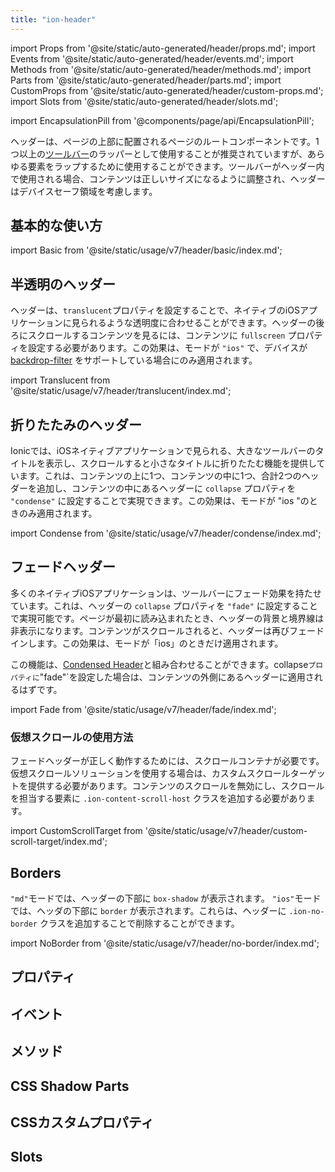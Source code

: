 ```yaml
---
title: "ion-header"
---
```

import Props from '@site/static/auto-generated/header/props.md';
import Events from '@site/static/auto-generated/header/events.md';
import Methods from '@site/static/auto-generated/header/methods.md';
import Parts from '@site/static/auto-generated/header/parts.md';
import CustomProps from '@site/static/auto-generated/header/custom-props.md';
import Slots from '@site/static/auto-generated/header/slots.md';

<head>
  <title>ion-header: Header Parent Component for Ionic Framework Apps</title>
  <meta name="description" content="ion-headerは、ツールバーを保持する親コンポーネントです。ion-headerは、ページの3つのルート要素のうちの1つである必要があることに注意することが重要です。" />
</head>

import EncapsulationPill from '@components/page/api/EncapsulationPill';


ヘッダーは、ページの上部に配置されるページのルートコンポーネントです。1つ以上の[ツールバー](./toolbar)のラッパーとして使用することが推奨されていますが、あらゆる要素をラップするために使用することができます。ツールバーがヘッダー内で使用される場合、コンテンツは正しいサイズになるように調整され、ヘッダーはデバイスセーフ領域を考慮します。


## 基本的な使い方

import Basic from '@site/static/usage/v7/header/basic/index.md';

<Basic />


## 半透明のヘッダー

ヘッダーは、`translucent`プロパティを設定することで、ネイティブのiOSアプリケーションに見られるような透明度に合わせることができます。ヘッダーの後ろにスクロールするコンテンツを見るには、コンテンツに `fullscreen` プロパティを設定する必要があります。この効果は、モードが `"ios"` で、デバイスが [backdrop-filter](https://developer.mozilla.org/en-US/docs/Web/CSS/backdrop-filter#browser_compatibility) をサポートしている場合にのみ適用されます。

import Translucent from '@site/static/usage/v7/header/translucent/index.md';

<Translucent />


## 折りたたみのヘッダー

Ionicでは、iOSネイティブアプリケーションで見られる、大きなツールバーのタイトルを表示し、スクロールすると小さなタイトルに折りたたむ機能を提供しています。これは、コンテンツの上に1つ、コンテンツの中に1つ、合計2つのヘッダーを追加し、コンテンツの中にあるヘッダーに `collapse` プロパティを `"condense"` に設定することで実現できます。この効果は、モードが "ios "のときのみ適用されます。

import Condense from '@site/static/usage/v7/header/condense/index.md';

<Condense />


## フェードヘッダー

多くのネイティブiOSアプリケーションは、ツールバーにフェード効果を持たせています。これは、ヘッダーの `collapse` プロパティを `"fade"` に設定することで実現可能です。ページが最初に読み込まれたとき、ヘッダーの背景と境界線は非表示になります。コンテンツがスクロールされると、ヘッダーは再びフェードインします。この効果は、モードが「ios」のときだけ適用されます。

この機能は、[Condensed Header](#condensed-header)と組み合わせることができます。collapse`プロパティに`"fade"`を設定した場合は、コンテンツの外側にあるヘッダーに適用されるはずです。

import Fade from '@site/static/usage/v7/header/fade/index.md';

<Fade />


### 仮想スクロールの使用方法

フェードヘッダーが正しく動作するためには、スクロールコンテナが必要です。仮想スクロールソリューションを使用する場合は、カスタムスクロールターゲットを提供する必要があります。コンテンツのスクロールを無効にし、スクロールを担当する要素に `.ion-content-scroll-host` クラスを追加する必要があります。

import CustomScrollTarget from '@site/static/usage/v7/header/custom-scroll-target/index.md';

<CustomScrollTarget />


## Borders

`"md"`モードでは、ヘッダーの下部に `box-shadow` が表示されます。 `"ios"`モードでは、ヘッダの下部に `border` が表示されます。これらは、ヘッダーに `.ion-no-border` クラスを追加することで削除することができます。

import NoBorder from '@site/static/usage/v7/header/no-border/index.md';

<NoBorder />


## プロパティ
<Props />

## イベント
<Events />

## メソッド
<Methods />

## CSS Shadow Parts
<Parts />

## CSSカスタムプロパティ
<CustomProps />

## Slots
<Slots />
